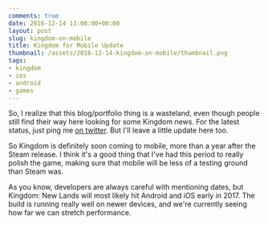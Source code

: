 ```yaml
---
comments: true
date: 2016-12-14 13:00:00+00:00
layout: post
slug: kingdom-on-mobile
title: Kingdom for Mobile Update
thumbnail: /assets/2016-12-14-kingdom-on-mobile/thumbnail.png
tags:
- kingdom
- ios
- android
- games
---
```


So, I realize that this blog/portfolio thing is a wasteland, even though people still find their way here looking for some Kingdom news. For the latest status, just ping me [on twitter](https://twitter.com/noionl). But I'll leave a little update here too. 

So Kingdom is definitely soon coming to mobile, more than a year after the Steam release. I think it's a good thing that I've had this period to really polish the game, making sure that mobile will be less of a testing ground than Steam was.

As you know, developers are always careful with mentioning dates, but Kingdom: New Lands will most likely hit Android and iOS early in 2017. The build is running really well on newer devices, and we're currently seeing how far we can stretch performance.
